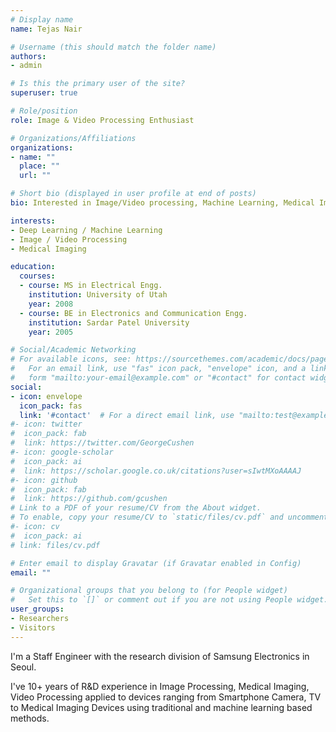 ```yaml
---
# Display name
name: Tejas Nair

# Username (this should match the folder name)
authors:
- admin

# Is this the primary user of the site?
superuser: true

# Role/position
role: Image & Video Processing Enthusiast

# Organizations/Affiliations
organizations:
- name: ""
  place: "" 
  url: ""

# Short bio (displayed in user profile at end of posts)
bio: Interested in Image/Video processing, Machine Learning, Medical Imaging...

interests:
- Deep Learning / Machine Learning
- Image / Video Processing
- Medical Imaging

education:
  courses:
  - course: MS in Electrical Engg.
    institution: University of Utah
    year: 2008
  - course: BE in Electronics and Communication Engg.
    institution: Sardar Patel University
    year: 2005

# Social/Academic Networking
# For available icons, see: https://sourcethemes.com/academic/docs/page-builder/#icons
#   For an email link, use "fas" icon pack, "envelope" icon, and a link in the
#   form "mailto:your-email@example.com" or "#contact" for contact widget.
social:
- icon: envelope
  icon_pack: fas
  link: '#contact'  # For a direct email link, use "mailto:test@example.org".
#- icon: twitter
#  icon_pack: fab
#  link: https://twitter.com/GeorgeCushen
#- icon: google-scholar
#  icon_pack: ai
#  link: https://scholar.google.co.uk/citations?user=sIwtMXoAAAAJ
#- icon: github
#  icon_pack: fab
#  link: https://github.com/gcushen
# Link to a PDF of your resume/CV from the About widget.
# To enable, copy your resume/CV to `static/files/cv.pdf` and uncomment the lines below.
#- icon: cv
#  icon_pack: ai
# link: files/cv.pdf

# Enter email to display Gravatar (if Gravatar enabled in Config)
email: ""

# Organizational groups that you belong to (for People widget)
#   Set this to `[]` or comment out if you are not using People widget.
user_groups:
- Researchers
- Visitors
---
```


I'm a Staff Engineer with the research division of Samsung Electronics in Seoul.

I've 10+ years of R&D experience in Image Processing, Medical Imaging, Video Processing applied to devices ranging from Smartphone Camera, TV to Medical Imaging Devices using traditional and machine learning based methods.  

